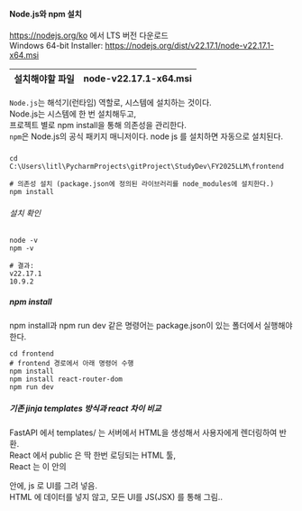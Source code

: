 #### Node.js와 npm 설치
https://nodejs.org/ko 에서 LTS 버전 다운로드  
Windows 64-bit Installer: https://nodejs.org/dist/v22.17.1/node-v22.17.1-x64.msi  

| 설치해야할 파일 | node-v22.17.1-x64.msi |
|----------|-----------------------|

`Node.js`는 해석기(런타임) 역할로, 시스템에 설치하는 것이다.  
Node.js는 시스템에 한 번 설치해두고,  
프로젝트 별로 npm install을 통해 의존성을 관리한다.  
`npm`은 Node.js의 공식 패키지 매니저이다. node js 를 설치하면 자동으로 설치된다.  

###
```shell
cd C:\Users\litl\PycharmProjects\gitProject\StudyDev\FY2025LLM\frontend

# 의존성 설치 (package.json에 정의된 라이브러리를 node_modules에 설치한다.)
npm install
```

###### 설치 확인
```shell
node -v
npm -v

# 결과:
v22.17.1
10.9.2
```

##### npm install
npm install과 npm run dev 같은 명령어는 package.json이 있는 폴더에서 실행해야 한다. 
```shell
cd frontend
# frontend 경로에서 아래 명령어 수행
npm install
npm install react-router-dom
npm run dev
```


##### 기존 jinja templates 방식과 react 차이 비교
FastAPI 에서 templates/ 는 서버에서 HTML을 생성해서 사용자에게 렌더링하여 반환.  
React 에서 public 은 딱 한번 로딩되는 HTML 툴,  
React 는 이 안의 <div id="root"> 안에, js 로 UI를 그려 넣음.  
HTML 에 데이터를 넣지 않고, 모든 UI를 JS(JSX) 를 통해 그림..  


